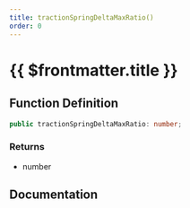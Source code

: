 ```yaml
---
title: tractionSpringDeltaMaxRatio()
order: 0
---
```


# {{ $frontmatter.title }}

## Function Definition

```ts
public tractionSpringDeltaMaxRatio: number;
```

### Returns

* number

## Documentation

<!--@include: ./parts/tractionSpringDeltaMaxRatio.md-->
